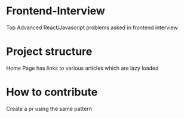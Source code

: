 # Frontend-Interview
Top Advanced React/Javascript problems asked in frontend interview
# Project structure
   Home Page has links to various articles which are lazy loaded
# How to contribute
   Create a pr using the same pattern 
